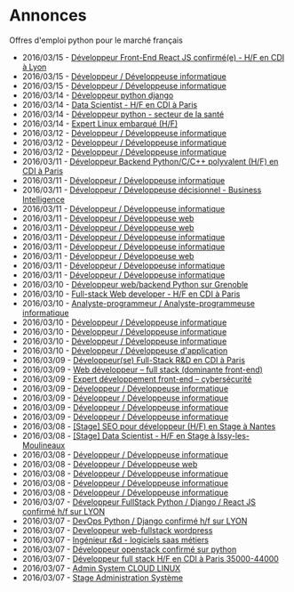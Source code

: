 # Annonces

Offres d'emploi python pour le marché français

* 2016/03/15 - [Développeur Front-End React JS confirmé(e) - H/F en CDI à Lyon](http://pyjobs.fr/job/1458/developpeur-front-end-react-js-confirme-e-h-f-en-cdi-a-lyon "Développeur Front-End React JS confirmé(e) - H/F en CDI à Lyon")
* 2016/03/15 - [Développeur / Développeuse informatique](http://pyjobs.fr/job/1456/developpeur-developpeuse-informatique "Développeur / Développeuse informatique")
* 2016/03/15 - [Développeur / Développeuse informatique](http://pyjobs.fr/job/1457/developpeur-developpeuse-informatique "Développeur / Développeuse informatique")
* 2016/03/14 - [Développeur python django](http://pyjobs.fr/job/1453/developpeur-python-django "Développeur python django")
* 2016/03/14 - [Data Scientist - H/F en CDI à Paris](http://pyjobs.fr/job/1452/data-scientist-h-f-en-cdi-a-paris "Data Scientist - H/F en CDI à Paris")
* 2016/03/14 - [Développeur python - secteur de la santé](http://pyjobs.fr/job/1450/developpeur-python-secteur-de-la-sante "Développeur python - secteur de la santé")
* 2016/03/14 - [Expert Linux embarqué (H/F)](http://pyjobs.fr/job/1451/expert-linux-embarque-h-f "Expert Linux embarqué (H/F)")
* 2016/03/12 - [Développeur / Développeuse informatique](http://pyjobs.fr/job/1455/developpeur-developpeuse-informatique "Développeur / Développeuse informatique")
* 2016/03/12 - [Développeur / Développeuse informatique](http://pyjobs.fr/job/1447/developpeur-developpeuse-informatique "Développeur / Développeuse informatique")
* 2016/03/12 - [Développeur / Développeuse informatique](http://pyjobs.fr/job/1448/developpeur-developpeuse-informatique "Développeur / Développeuse informatique")
* 2016/03/11 - [Développeur Backend Python/C/C++ polyvalent (H/F) en CDI à Paris](http://pyjobs.fr/job/1440/developpeur-backend-python-c-c-polyvalent-h-f-en-cdi-a-paris "Développeur Backend Python/C/C++ polyvalent (H/F) en CDI à Paris")
* 2016/03/11 - [Développeur / Développeuse informatique](http://pyjobs.fr/job/1444/developpeur-developpeuse-informatique "Développeur / Développeuse informatique")
* 2016/03/11 - [Développeur / Développeuse décisionnel - Business Intelligence](http://pyjobs.fr/job/1434/developpeur-developpeuse-decisionnel-business-intelligence "Développeur / Développeuse décisionnel - Business Intelligence")
* 2016/03/11 - [Développeur / Développeuse informatique](http://pyjobs.fr/job/1446/developpeur-developpeuse-informatique "Développeur / Développeuse informatique")
* 2016/03/11 - [Développeur / Développeuse web](http://pyjobs.fr/job/1435/developpeur-developpeuse-web "Développeur / Développeuse web")
* 2016/03/11 - [Développeur / Développeuse web](http://pyjobs.fr/job/1441/developpeur-developpeuse-web "Développeur / Développeuse web")
* 2016/03/11 - [Développeur / Développeuse informatique](http://pyjobs.fr/job/1443/developpeur-developpeuse-informatique "Développeur / Développeuse informatique")
* 2016/03/11 - [Développeur / Développeuse informatique](http://pyjobs.fr/job/1442/developpeur-developpeuse-informatique "Développeur / Développeuse informatique")
* 2016/03/11 - [Développeur / Développeuse web](http://pyjobs.fr/job/1449/developpeur-developpeuse-web "Développeur / Développeuse web")
* 2016/03/11 - [Développeur / Développeuse informatique](http://pyjobs.fr/job/1454/developpeur-developpeuse-informatique "Développeur / Développeuse informatique")
* 2016/03/11 - [Développeur / Développeuse informatique](http://pyjobs.fr/job/1445/developpeur-developpeuse-informatique "Développeur / Développeuse informatique")
* 2016/03/10 - [Développeur web/backend Python sur Grenoble](http://pyjobs.fr/job/1436/developpeur-web-backend-python-sur-grenoble "Développeur web/backend Python sur Grenoble")
* 2016/03/10 - [Full-stack Web developer - H/F en CDI à Paris](http://pyjobs.fr/job/1431/full-stack-web-developer-h-f-en-cdi-a-paris "Full-stack Web developer - H/F en CDI à Paris")
* 2016/03/10 - [Analyste-programmeur / Analyste-programmeuse informatique](http://pyjobs.fr/job/1437/analyste-programmeur-analyste-programmeuse-informatique "Analyste-programmeur / Analyste-programmeuse informatique")
* 2016/03/10 - [Développeur / Développeuse informatique](http://pyjobs.fr/job/1433/developpeur-developpeuse-informatique "Développeur / Développeuse informatique")
* 2016/03/10 - [Développeur / Développeuse informatique](http://pyjobs.fr/job/1438/developpeur-developpeuse-informatique "Développeur / Développeuse informatique")
* 2016/03/10 - [Développeur / Développeuse informatique](http://pyjobs.fr/job/1430/developpeur-developpeuse-informatique "Développeur / Développeuse informatique")
* 2016/03/10 - [Développeur / Développeuse d'application](http://pyjobs.fr/job/1432/developpeur-developpeuse-dapplication "Développeur / Développeuse d'application")
* 2016/03/09 - [Développeur(se) Full-Stack R&D en CDI à Paris](http://pyjobs.fr/job/1425/developpeur-se-full-stack-r-d-en-cdi-a-paris "Développeur(se) Full-Stack R&D en CDI à Paris")
* 2016/03/09 - [Web développeur – full stack (dominante front-end)](http://pyjobs.fr/job/1421/web-developpeur-full-stack-dominante-front-end "Web développeur – full stack (dominante front-end)")
* 2016/03/09 - [Expert développement front-end – cybersécurité](http://pyjobs.fr/job/1422/expert-developpement-front-end-cybersecurite "Expert développement front-end – cybersécurité")
* 2016/03/09 - [Développeur / Développeuse informatique](http://pyjobs.fr/job/1429/developpeur-developpeuse-informatique "Développeur / Développeuse informatique")
* 2016/03/09 - [Développeur / Développeuse informatique](http://pyjobs.fr/job/1439/developpeur-developpeuse-informatique "Développeur / Développeuse informatique")
* 2016/03/09 - [Développeur / Développeuse informatique](http://pyjobs.fr/job/1427/developpeur-developpeuse-informatique "Développeur / Développeuse informatique")
* 2016/03/09 - [Développeur / Développeuse informatique](http://pyjobs.fr/job/1428/developpeur-developpeuse-informatique "Développeur / Développeuse informatique")
* 2016/03/08 - [[Stage] SEO pour développeur (H/F) en Stage à Nantes](http://pyjobs.fr/job/1418/stage-seo-pour-developpeur-h-f-en-stage-a-nantes "[Stage] SEO pour développeur (H/F) en Stage à Nantes")
* 2016/03/08 - [[Stage] Data Scientist - H/F en Stage à Issy-les-Moulineaux](http://pyjobs.fr/job/1417/stage-data-scientist-h-f-en-stage-a-issy-les-moulineaux "[Stage] Data Scientist - H/F en Stage à Issy-les-Moulineaux")
* 2016/03/08 - [Développeur / Développeuse informatique](http://pyjobs.fr/job/1419/developpeur-developpeuse-informatique "Développeur / Développeuse informatique")
* 2016/03/08 - [Développeur / Développeuse web](http://pyjobs.fr/job/1426/developpeur-developpeuse-web "Développeur / Développeuse web")
* 2016/03/08 - [Développeur / Développeuse informatique](http://pyjobs.fr/job/1420/developpeur-developpeuse-informatique "Développeur / Développeuse informatique")
* 2016/03/08 - [Développeur / Développeuse informatique](http://pyjobs.fr/job/1416/developpeur-developpeuse-informatique "Développeur / Développeuse informatique")
* 2016/03/08 - [Développeur / Développeuse informatique](http://pyjobs.fr/job/1415/developpeur-developpeuse-informatique "Développeur / Développeuse informatique")
* 2016/03/07 - [Développeur FullStack Python / Django / React JS confirmé h/f sur LYON](http://pyjobs.fr/job/1413/developpeur-fullstack-python-django-react-js-confirme-h-f-sur-lyon "Développeur FullStack Python / Django / React JS confirmé h/f sur LYON")
* 2016/03/07 - [DevOps Python / Django confirmé h/f sur LYON](http://pyjobs.fr/job/1414/devops-python-django-confirme-h-f-sur-lyon "DevOps Python / Django confirmé h/f sur LYON")
* 2016/03/07 - [Developpeur web-fullstack wordpress](http://pyjobs.fr/job/1402/developpeur-web-fullstack-wordpress "Developpeur web-fullstack wordpress")
* 2016/03/07 - [Ingénieur r&d - logiciels saas métiers](http://pyjobs.fr/job/1401/ingenieur-r-d-logiciels-saas-metiers "Ingénieur r&d - logiciels saas métiers")
* 2016/03/07 - [Développeur openstack confirmé sur python](http://pyjobs.fr/job/1400/developpeur-openstack-confirme-sur-python "Développeur openstack confirmé sur python")
* 2016/03/07 - [Développeur full stack H/F en CDI à Paris 35000-44000](http://pyjobs.fr/job/1397/developpeur-full-stack-h-f-en-cdi-a-paris-35000-44000 "Développeur full stack H/F en CDI à Paris 35000-44000")
* 2016/03/07 - [Admin System CLOUD LINUX](http://pyjobs.fr/job/1404/admin-system-cloud-linux "Admin System CLOUD LINUX")
* 2016/03/07 - [Stage Administration Système](http://pyjobs.fr/job/1398/stage-administration-systeme "Stage Administration Système")

